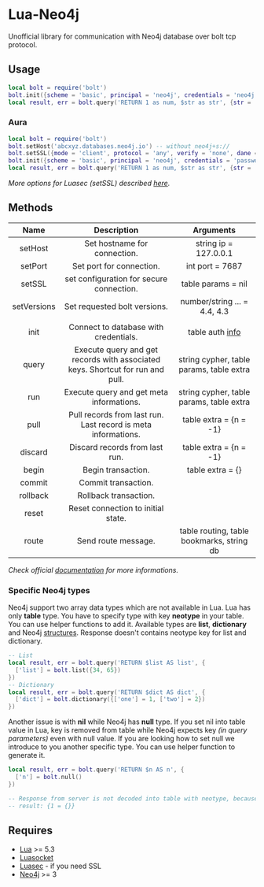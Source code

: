 # Lua-Neo4j

Unofficial library for communication with Neo4j database over bolt tcp protocol.

## Usage

```lua
local bolt = require('bolt')
bolt.init({scheme = 'basic', principal = 'neo4j', credentials = 'neo4j'})
local result, err = bolt.query('RETURN 1 as num, $str as str', {str = 'Hello'})
```

### Aura

```lua
local bolt = require('bolt')
bolt.setHost('abcxyz.databases.neo4j.io') -- without neo4j+s://
bolt.setSSL({mode = 'client', protocol = 'any', verify = 'none', dane = true})
bolt.init({scheme = 'basic', principal = 'neo4j', credentials = 'password'})
local result, err = bolt.query('RETURN 1 as num, $str as str', {str = 'Hello'})
```

_More options for Luasec (setSSL) described [here](https://github.com/brunoos/luasec/wiki/LuaSec-1.0.x#ssl_newcontext)._

## Methods

| Name | Description | Arguments |
|:---:|:---:|:---:|
| setHost | Set hostname for connection. | string ip = 127.0.0.1 |
| setPort | Set port for connection. | int port = 7687 |
| setSSL | set configuration for secure connection. | table params = nil |
| setVersions | Set requested bolt versions. | number/string ... = 4.4, 4.3 |
| | | |
| init | Connect to database with credentials. | table auth [info](https://7687.org/bolt/bolt-protocol-message-specification-4.html#request-message---44---hello) |
| query | Execute query and get records with associated keys. Shortcut for run and pull. | string cypher, table params, table extra |
| run | Execute query and get meta informations. | string cypher, table params, table extra |
| pull | Pull records from last run. Last record is meta informations. | table extra = {n = -1} |
| discard | Discard records from last run. | table extra = {n = -1} |
| begin | Begin transaction. | table extra = {} |
| commit | Commit transaction. | |
| rollback | Rollback transaction. | |
| reset | Reset connection to initial state. | |
| route | Send route message. | table routing, table bookmarks, string db |

_Check official [documentation](https://7687.org/bolt/bolt-protocol-message-specification-4.html) for more informations._

### Specific Neo4j types

Neo4j support two array data types which are not available in Lua. Lua has only **table** type. You have to specify type with key **neotype** in your table. You can use helper functions to add it. Available types are **list**, **dictionary** and Neo4j [structures](https://github.com/stefanak-michal/lua-neo4j/blob/master/src/structures.lua). Response doesn't contains neotype key for list and dictionary.

```lua
-- List
local result, err = bolt.query('RETURN $list AS list', {
  ['list'] = bolt.list({34, 65})
})
-- Dictionary
local result, err = bolt.query('RETURN $dict AS dict', {
  ['dict'] = bolt.dictionary({['one'] = 1, ['two'] = 2})
})
```

Another issue is with **nil** while Neo4j has **null** type. If you set nil into table value in Lua, key is removed from table while Neo4j expects key _(in query parameters)_ even with null value. If you are looking how to set null we introduce to you another specific type. You can use helper function to generate it.

```lua
local result, err = bolt.query('RETURN $n AS n', {
  ['n'] = bolt.null()
})

-- Response from server is not decoded into table with neotype, because Lua can handle missing key as nil.
-- result: {1 = {}}
```

## Requires

- [Lua](https://www.lua.org/manual/5.3/) >= 5.3
- [Luasocket](https://w3.impa.br/~diego/software/luasocket/)
- [Luasec](https://github.com/brunoos/luasec) - if you need SSL
- [Neo4j](https://neo4j.com/) >= 3
